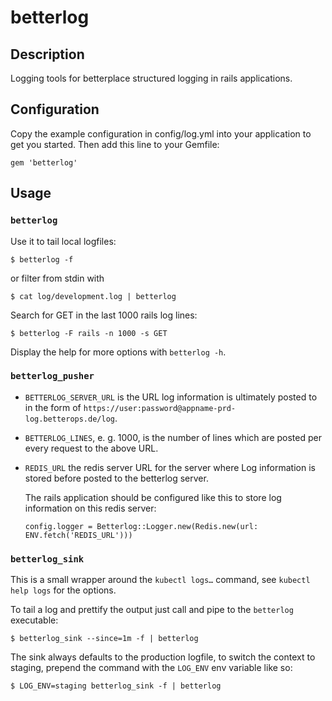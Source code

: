 # betterlog

## Description

Logging tools for betterplace structured logging in rails applications.

## Configuration

Copy the example configuration in config/log.yml into your application to get
you started. Then add this line to your Gemfile:

```
gem 'betterlog'
```

## Usage

### `betterlog`

Use it to tail local logfiles:

```
$ betterlog -f
```

or filter from stdin with

```
$ cat log/development.log | betterlog
```

Search for GET in the last 1000 rails log lines:

```
$ betterlog -F rails -n 1000 -s GET
```

Display the help for more options with `betterlog -h`.

### `betterlog_pusher`

- `BETTERLOG_SERVER_URL` is the URL log information is ultimately posted to
  in the form of `https://user:password@appname-prd-log.betterops.de/log`.

- `BETTERLOG_LINES`, e. g. 1000, is the number of lines which are posted per
  every request to the above URL.

- `REDIS_URL` the redis server URL for the server where Log information is
  stored before posted to the betterlog server.

  The rails application should be configured like this to store log information
  on this redis server:

  ```
  config.logger = Betterlog::Logger.new(Redis.new(url: ENV.fetch('REDIS_URL')))
  ```

### `betterlog_sink`

This is a small wrapper around the `kubectl logs…` command,
see `kubectl help logs` for the options.

To tail a log and prettify the output just call and pipe to the `betterlog`
executable:

```
$ betterlog_sink --since=1m -f | betterlog
```

The sink always defaults to the production logfile, to switch the context to
staging, prepend the command with the `LOG_ENV` env variable like so:

```
$ LOG_ENV=staging betterlog_sink -f | betterlog
```
